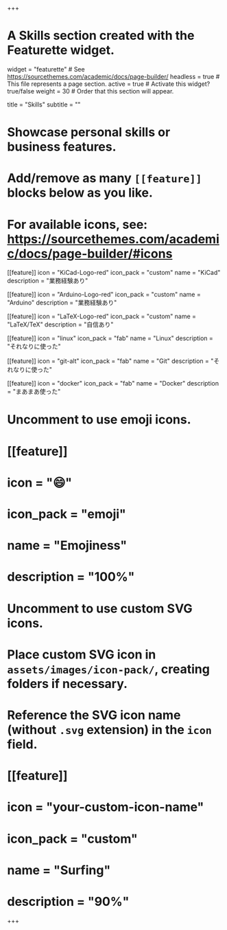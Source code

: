 +++
# A Skills section created with the Featurette widget.
widget = "featurette"  # See https://sourcethemes.com/academic/docs/page-builder/
headless = true  # This file represents a page section.
active = true  # Activate this widget? true/false
weight = 30  # Order that this section will appear.

title = "Skills"
subtitle = ""

# Showcase personal skills or business features.
# 
# Add/remove as many `[[feature]]` blocks below as you like.
# 
# For available icons, see: https://sourcethemes.com/academic/docs/page-builder/#icons

[[feature]]
  icon = "KiCad-Logo-red"
  icon_pack = "custom"
  name = "KiCad"
  description = "業務経験あり"

[[feature]]
  icon = "Arduino-Logo-red"
  icon_pack = "custom"
  name = "Arduino"
  description = "業務経験あり"

[[feature]]
  icon = "LaTeX-Logo-red"
  icon_pack = "custom"
  name = "LaTeX/TeX"
  description = "自信あり"

[[feature]]
  icon = "linux"
  icon_pack = "fab"
  name = "Linux"
  description = "それなりに使った"
  
[[feature]]
  icon = "git-alt"
  icon_pack = "fab"
  name = "Git"
  description = "それなりに使った"

[[feature]]
  icon = "docker"
  icon_pack = "fab"
  name = "Docker"
  description = "まあまあ使った"


# Uncomment to use emoji icons.
# [[feature]]
#  icon = ":smile:"
#  icon_pack = "emoji"
#  name = "Emojiness"
#  description = "100%"  

# Uncomment to use custom SVG icons.
# Place custom SVG icon in `assets/images/icon-pack/`, creating folders if necessary.
# Reference the SVG icon name (without `.svg` extension) in the `icon` field.
# [[feature]]
#  icon = "your-custom-icon-name"
#  icon_pack = "custom"
#  name = "Surfing"
#  description = "90%"

+++
